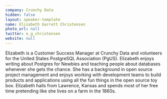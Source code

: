 ```yaml
---
company: Crunchy Data
hidden: false
layout: speaker-template
name: Elizabeth Garrett Christensen
photo_url: null
twitter: e_g_christensen
website: null
---
```


Elizabeth is a Customer Success Manager at Crunchy Data and volunteers for the United States PostgreSQL Association (PgUS). Elizabeth enjoys writing about Postgres for Newbies and teaching people about databases whenever she gets the chance. She has a background in open source project management and enjoys working with development teams to build products and applications using all the fun things in the open source toy box. Elizabeth hails from Lawrence, Kansas and spends most of her free time pretending like she lives on a farm in the 1860s.
